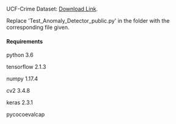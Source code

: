 UCF-Crime Dataset: [Download Link](https://visionlab.uncc.edu/download/summary/60-data/477-ucf-anomaly-detection-dataset).

Replace 'Test_Anomaly_Detector_public.py' in the folder with the corresponding file given.

#### Requirements
python 3.6

tensorflow 2.1.3

numpy 1.17.4

cv2 3.4.8

keras 2.3.1

pycocoevalcap
